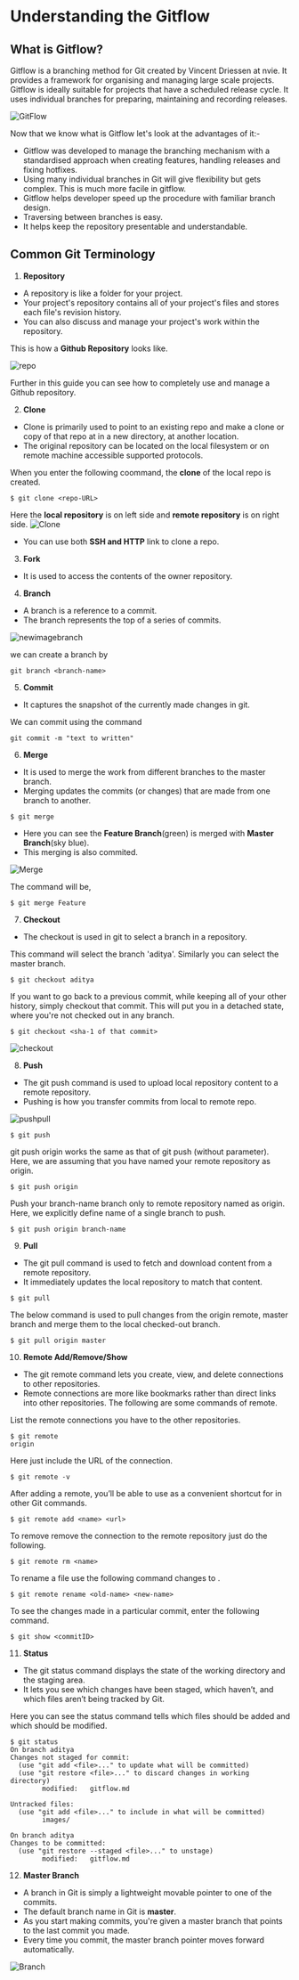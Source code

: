 # Understanding the Gitflow

## What is Gitflow?
  Gitflow is a branching method for Git created by Vincent Driessen at nvie. It provides a framework for organising and managing large scale projects.
  Gitflow is ideally suitable for projects that have a scheduled release cycle. It uses individual branches for preparing, maintaining and recording releases.

![GitFlow](https://user-images.githubusercontent.com/55159276/66345457-2163f380-e91e-11e9-85d3-588bc285ac02.png)

  Now that we know what is Gitflow let's look at the advantages of it:-

* Gitflow was developed to manage the branching mechanism with a standardised approach when creating features, handling releases and fixing hotfixes.
* Using many individual branches in Git will give flexibility but  gets complex. This is much more facile in gitflow.
* Gitflow helps developer speed up the procedure with familiar branch design.
* Traversing between branches is easy. 
* It helps keep the repository presentable and understandable.

## Common Git Terminology

1. **Repository**
* A repository is like a folder for your project.
* Your project's repository contains all of your project's files and stores each file's revision history.
* You can also discuss and manage your project's work within the repository.

This is how a **Github Repository** looks like.

![repo](https://user-images.githubusercontent.com/37020817/66275082-227c1e80-e853-11e9-8448-33d31e8d03fe.png)

Further in this guide you can see how to completely use and manage a Github repository.

2. **Clone**
* Clone is primarily used to point to an existing repo and make a clone or copy of that repo at in a new directory, at another location.
* The original repository can be located on the local filesystem or on remote machine accessible supported protocols.

When you enter the following coommand, the **clone** of the local repo is created.
```
$ git clone <repo-URL>
```
Here the **local repository** is on left side and **remote repository** is on right side. 
![Clone](https://user-images.githubusercontent.com/37020817/66275192-40964e80-e854-11e9-8d4f-2e3d07cf09d6.png)

* You can use both **SSH and HTTP** link to clone a repo.

3. **Fork**  
* It is used to access the contents of the owner repository.



4. **Branch**
* A branch is a reference to a commit. 
* The branch represents the top of a series of commits.

![newimagebranch](https://user-images.githubusercontent.com/55159276/66345194-8c60fa80-e91d-11e9-9119-71d1e462977c.jpeg)



we can create a branch by 
```
git branch <branch-name>
```

5. **Commit**

* It captures the snapshot of the currently made changes in git. 

We can commit using the command
```
git commit -m "text to written"
``` 
6. **Merge**
* It is used to merge the work from different branches to the master branch. 
* Merging updates the commits (or changes) that are made from one branch to another. 
```
$ git merge
```
* Here you can see the **Feature Branch**(green) is merged with **Master Branch**(sky blue).
* This merging is also commited.

![Merge](https://user-images.githubusercontent.com/37020817/66276367-5873cf80-e860-11e9-8992-3513d9401a88.png)

The command will be,
```
$ git merge Feature
```
7. **Checkout**
* The checkout is used in git to select a branch in a repository.

This command will select the branch 'aditya'. Similarly you can select the master branch.
```
$ git checkout aditya
```

If you want to go back to a previous commit, while keeping all of your other history, simply checkout that commit.
This will put you in a detached state, where you're not checked out in any branch.  
```
$ git checkout <sha-1 of that commit>
```
![checkout](https://user-images.githubusercontent.com/37020817/66276548-4004b480-e862-11e9-9baf-2e39f071bc40.png)

8. **Push**
* The git push command is used to upload local repository content to a remote repository.
* Pushing is how you transfer commits from local to remote repo.

![pushpull](https://user-images.githubusercontent.com/37020817/66275636-9f5dc700-e858-11e9-8c0a-fa71f4e7a52b.jpg)
```
$ git push
```
git push origin works the same as that of git push (without parameter).
Here, we are assuming that you have named your remote repository as origin.

```
$ git push origin
```
Push your branch-name branch only to remote repository named as origin.
Here, we explicitly define name of a single branch to push.

```
$ git push origin branch-name
```

9. **Pull**
* The git pull command is used to fetch and download content from a remote repository.
* It immediately updates the local repository to match that content.

```
$ git pull
```

The below command is used to pull changes from the origin remote, master branch and merge them to the local checked-out branch.
```
$ git pull origin master
```

10. **Remote Add/Remove/Show**
* The git remote command lets you create, view, and delete connections to other repositories.
* Remote connections are more like bookmarks rather than direct links into other repositories.
The following are some commands of remote.

List the remote connections you have to the  other repositories.
```
$ git remote
origin
```
Here just include the URL of the connection.
```
$ git remote -v
```
After adding a remote, you’ll be able to use <name> as a convenient shortcut for <url> in other Git commands.
```
$ git remote add <name> <url>
```
To remove remove the connection to the remote repository just do the following.
```
$ git remote rm <name>
```
To rename a file use the following command <old-name> changes to <new-name>.
```
$ git remote rename <old-name> <new-name>
```
To see the changes made in a particular commit, enter the following command.
```
$ git show <commitID>
```
11. **Status**
* The git status command displays the state of the working directory and the staging area.
* It lets you see which changes have been staged, which haven’t, and which files aren’t being tracked by Git.

Here you can see the status command tells which files should be added and which should be modified.
```
$ git status
On branch aditya
Changes not staged for commit:
  (use "git add <file>..." to update what will be committed)
  (use "git restore <file>..." to discard changes in working directory)
        modified:   gitflow.md

Untracked files:
  (use "git add <file>..." to include in what will be committed)
        images/

On branch aditya
Changes to be committed:
  (use "git restore --staged <file>..." to unstage)
        modified:   gitflow.md

```

12. **Master Branch**
* A branch in Git is simply a lightweight movable pointer to one of the commits.
* The default branch name in Git is **master**.
* As you start making commits, you're given a master branch that points to the last commit you made.
* Every time you commit, the master branch pointer moves forward automatically.

![Branch](https://user-images.githubusercontent.com/37020817/66276352-22365000-e860-11e9-97ea-dea43e14497e.png)
